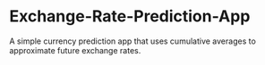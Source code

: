 # Exchange-Rate-Prediction-App
A simple currency prediction app that uses cumulative averages to approximate future exchange rates.
